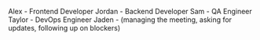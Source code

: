 Alex - Frontend Developer
Jordan - Backend Developer
Sam - QA Engineer
Taylor - DevOps Engineer
Jaden - (managing the meeting, asking for updates, following up on blockers)
